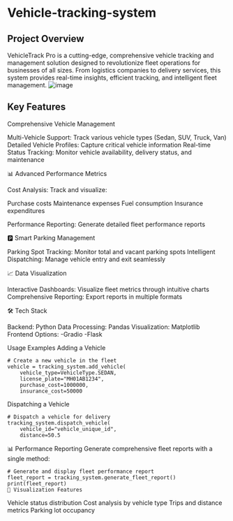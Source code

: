 # Vehicle-tracking-system

## Project Overview
VehicleTrack Pro is a cutting-edge, comprehensive vehicle tracking and management solution designed to revolutionize fleet operations for businesses of all sizes. From logistics companies to delivery services, this system provides real-time insights, efficient tracking, and intelligent fleet management.
![image](https://github.com/user-attachments/assets/29bce932-d317-495e-b2fd-198641721578)

## Key Features 
Comprehensive Vehicle Management

Multi-Vehicle Support: Track various vehicle types (Sedan, SUV, Truck, Van)
Detailed Vehicle Profiles: Capture critical vehicle information
Real-time Status Tracking: Monitor vehicle availability, delivery status, and maintenance

📊 Advanced Performance Metrics

Cost Analysis: Track and visualize:

Purchase costs
Maintenance expenses
Fuel consumption
Insurance expenditures


Performance Reporting: Generate detailed fleet performance reports

🅿️ Smart Parking Management

Parking Spot Tracking: Monitor total and vacant parking spots
Intelligent Dispatching: Manage vehicle entry and exit seamlessly

📈 Data Visualization

Interactive Dashboards: Visualize fleet metrics through intuitive charts
Comprehensive Reporting: Export reports in multiple formats



🛠 Tech Stack

Backend: Python
Data Processing: Pandas
Visualization: Matplotlib
Frontend Options:
-Gradio
-Flask

 Usage Examples
Adding a Vehicle
```
# Create a new vehicle in the fleet
vehicle = tracking_system.add_vehicle(
    vehicle_type=VehicleType.SEDAN,
    license_plate="MH01AB1234",
    purchase_cost=1000000, 
    insurance_cost=50000
```
Dispatching a Vehicle
```
# Dispatch a vehicle for delivery
tracking_system.dispatch_vehicle(
    vehicle_id="vehicle_unique_id", 
    distance=50.5
```
📊 Performance Reporting
Generate comprehensive fleet reports with a single method:
```
# Generate and display fleet performance report
fleet_report = tracking_system.generate_fleet_report()
print(fleet_report)
🎨 Visualization Features
```

Vehicle status distribution
Cost analysis by vehicle type
Trips and distance metrics
Parking lot occupancy


